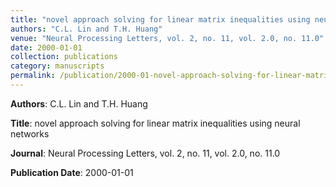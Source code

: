 ```yaml
---
title: "novel approach solving for linear matrix inequalities using neural networks"
authors: "C.L. Lin and T.H. Huang"
venue: "Neural Processing Letters, vol. 2, no. 11, vol. 2.0, no. 11.0"
date: 2000-01-01
collection: publications
category: manuscripts
permalink: /publication/2000-01-novel-approach-solving-for-linear-matrix-inequalities-using-neural-networks
---
```


**Authors**: C.L. Lin and T.H. Huang

**Title**: novel approach solving for linear matrix inequalities using neural networks

**Journal**: Neural Processing Letters, vol. 2, no. 11, vol. 2.0, no. 11.0

**Publication Date**: 2000-01-01
